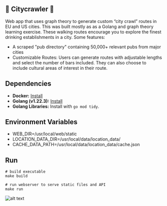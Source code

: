 ## 🎡 Citycrawler 🍺

Web app that uses graph theory to generate custom “city crawl” routes in EU and US cities. This was built mostly as as a Golang and graph theory learning exercise. These walking routes encourage you to explore the finest drinking establishments in a city. Some features:

- A scraped "pub directory" containing 50,000+ relevant pubs from major cities
- Customizable Routes: Users can generate routes with adjustable lengths and select the number of bars included. They can also choose to include cultural areas of interest in their route.

## Dependencies

- **Docker:** [Install](https://docs.docker.com/get-docker/)
- **Golang (v1.22.3):** [Install](https://go.dev/dl/)
- **Golang Libraries:** Install with `go mod tidy`.

## Environment Variables 

- WEB_DIR=/usr/local/web/static
- LOCATION_DATA_DIR=/usr/local/data/location_data/
- CACHE_DATA_PATH=/usr/local/data/location_data/cache.json

## Run

```
# build executable
make build

# run webserver to serve static files and API
make run
```

![alt text](https://github.com/jamesk14022/barcrawler/blob/main/web/static/assets/screenshot.png)
